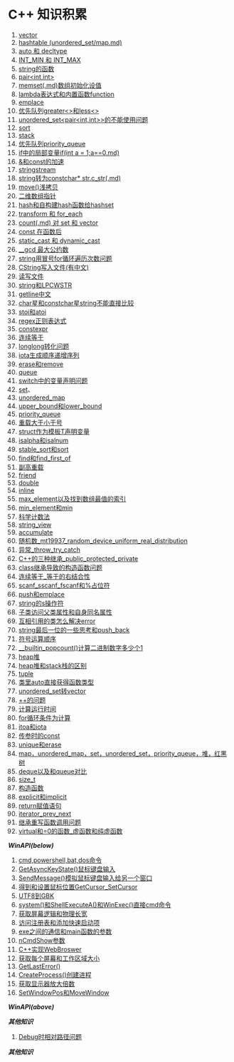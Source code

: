 #  C++ 知识积累
1. [vector](vector.md)
2. [hashtable (unordered_set/map.md)](hashtable(unordered_(set_map)).md)
3. [auto 和 decltype](auto和decltype.md)
4. [INT_MIN 和 INT_MAX](INT_MIN和INT_MAX.md)
5. [string的函数](string的函数.md)
6. [pair<int,int>](pair.md)
7. [memset(.md)数组初始化设值](memset数组初始化设值.md)
8. [lambda表达式和内置函数function](lamda表达式和内置函数function.md)
9. [emplace](emplace.md)
10. [优先队列greater<>和less<>](优先队列greater和less.md)
11. [unordered_set<pair<int,int>>的不能使用问题](unordered_set(pair)的不能使用问题.md)
12. [sort](sort.md)
13. [stack](stack.md)
14. [优先队列priority_queue](优先队列priority_queue.md)
15. [if中的局部变量if(int a = 1;a==0.md)](if中的局部变量if(;).md)
16. [&和const的加速](&和const的加速.md)
17. [stringstream](stringstream.md)
18. [string转为constchar* str.c_str(.md)](string转为constchar星指针c_str().md)
19. [move()浅拷贝](move()浅拷贝.md)
20. [二维数组指针](二维数组指针.md)
21. [hash<T>和自构建hash函数给hashset](hash和自构建hash函数给hashset.md)
22. [transform 和 for_each](transform和for_each.md)
23. [count(.md) 对 set 和 vector](count()对set和vector.md)
24. [const 在函数后](const在函数后.md)
25. [static_cast 和 dynamic_cast](static_cast和dynamic_cast.md)
26. [__gcd 最大公约数](非标准库的__gcd最大公约数.md)
27. [string用冒号for循环遍历次数问题](string用冒号for循环遍历次数问题.md)
28. [CString写入文件(有中文)](CString写入文件(有中文).md)
29. [读写文件](读写文件.md)
30. [string和LPCWSTR](string和LPCWSTR.md)
31. [getline中文](getline中文.md) 
32. [char星和constchar星string不能直接比较](char星和constchar星string不能直接比较.md)
33. [stoi和atoi](stoi和atoi.md)
34. [regex正则表达式](regex正则表达式.md)
35. [constexpr](constexpr.md)
36. [连续等于](连续等于.md)
37. [longlong转化问题](longlong转化问题.md)
38. [iota生成顺序递增序列](iota生成顺序递增序列.md)
39. [erase和remove](erase和remove.md)
40. [queue](queue.md)
41. [switch中的变量声明问题](switch中的变量声明问题.md)
42. [set](set.md)、
43. [unordered_map](unordered_map.md)
44. [upper_bound和lower_bound](upper_bound和lower_bound.md)
45. [priority_queue](priority_queue.md)
46. [重载大于小于号](重载大于小于号.md)
47. [struct作为模板T声明变量](struct作为模板T声明变量.md)
48. [isalpha和isalnum](isalpha和isalnum.md)
49. [stable_sort和sort](stable_sort和sort.md)
50. [find和find_first_of](find和find_first_of.md)
51. [副高重载](符号重载.md)
52. [friend](friend.md)
53. [double](double.md)
54. [inline](inline.md)
55. [max_element以及找到数组最值的索引](max_element以及找到数组最值的索引.md)
56. [min_element和min](min_element和min.md)
57. [科学计数法](科学计数法.md)
58. [string_view](string_view.md)
59. [accumulate](accumulate.md)
60. [随机数_mt19937_random_device_uniform_real_distribution](随机数_mt19937_random_device_uniform_real_distribution.md)
61. [异常_throw_try_catch](异常_throw_try_catch.md)
62. [C++的三种继承_public_protected_private](C++的三种继承_public_protected_private.md)
63. [class继承导致的构造函数问题](class继承导致的构造函数问题.md)
64. [连续等于_等于的右结合性](连续等于_等于的右结合性.md)
65. [scanf_sscanf_fscanf和%占位符](scanf_sscanf_fscanf和百分号占位符.md)
66. [push和emplace](push和emplace区别.md)
67. [string的s操作符](string的s操作符.md)
68. [子类访问父类属性和自身同名属性](子类访问父类属性和自身同名属性.md)
69. [互相引用的类怎么解决error](互相引用的类怎么解决error.md)
70. [string最后一位的一些思考和push_back](string最后一位的一些思考和push_back.md)
71. [符号运算顺序](符号运算顺序.md)
72. [__builtin_popcount()计算二进制数字多少个1](计算二进制数字多少个1__builtin_popcount().md)
73. [heap堆](heap堆.md)
74. [heap堆和stack栈的区别](heap堆和stack栈的区别.md)
75. [tuple](tuple.md)
76. [类里auto直接获得函数类型](类里auto直接获得函数类型.md)
77. [unordered_set转vector](unordered_set转vector.md)
78. [++的问题](++的问题.md)
79. [计算运行时间](计算运行时间.md)
80. [for循环条件为计算](for循环条件为计算.md)
81. [itoa和iota](itoa和iota.md)
82. [传参时的const](传参时的const.md)
83. [unique和erase](unique和erase.md)
84. [map，unordered_map，set，unordered_set，priority_queue，堆，红黑树](map，unordered_map，set，unordered_set，priority_queue，堆，红黑树.md)
85. [deque以及和queue对比](deque以及和queue对比.md)
86. [size_t](size_t.md)
87. [构造函数](构造函数.md)
88. [explicit和implicit](explicit和implicit.md)
89. [return赋值语句](return赋值语句.md)
90. [iterator_prev_next](iterator_prev_next.md)
91. [继承重写函数调用问题](继承重写函数调用问题.md)
92. [virtual和=0的函数_虚函数和纯虚函数](virtual和=0的函数_虚函数和纯虚函数.md)

    
***WinAPI(below)***

1.  [cmd,powershell,bat,dos命令](cmd,powershell,bat,dos命令.md)
2.  [GetAsyncKeyState()鼠标键盘输入](GetAsyncKeyState()鼠标键盘输入.md)
3.  [SendMessage()模拟鼠标键盘输入给另一个窗口](SendMessage()模拟鼠标键盘输入给另一个窗口.md)
4.  [得到和设置鼠标位置GetCursor_SetCursor](得到和设置鼠标位置GetCursor_SetCursor.md)
5.  [UTF8到GBK](UTF8到GBK.md)
6.  [system()和ShellExecuteA()和WinExec()直接cmd命令](system()和ShellExecuteA()和WinExec()直接cmd命令.md)
7.  [获取屏幕逻辑和物理长宽](获取屏幕逻辑和物理长宽.md)
8.  [访问注册表和添加快速启动项](访问注册表和添加快速启动项.md)
9.  [exe之间的通信和main函数的参数](exe之间的通信和main函数的参数.md)
10. [nCmdShow参数](nCmdShow参数.md)
11. [C++实现WebBroswer](C++实现WebBroswer.md)
12. [获取每个屏幕和工作区域大小](获取每个屏幕和工作区域大小.md)
13. [GetLastError()](GetLastError().md)
14. [CreateProcess()创建进程](CreateProcess()创建进程.md)
15. [获取显示器放大倍数](获取显示器放大倍数.md)
16. [SetWindowPos和MoveWindow](SetWindowPos和MoveWindow.md)

***WinAPI(above)***

***其他知识***

1. [Debug时相对路径问题](Debug时相对路径问题.md)

***其他知识***

